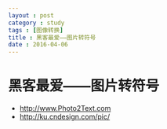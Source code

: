 ```yaml
---
layout : post
category : study
tags : [图像转换]
title : 黑客最爱——图片转符号
date : 2016-04-06
---
```


# 黑客最爱——图片转符号<a id="sec-7" name="sec-7"></a>

-   <http://www.Photo2Text.com>
-   <http://ku.cndesign.com/pic/>
